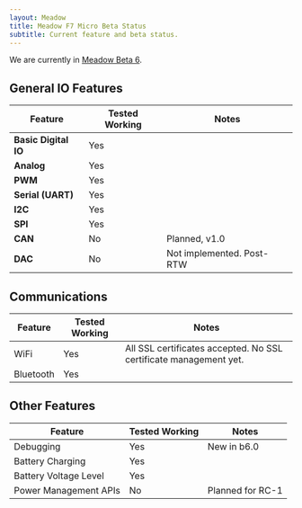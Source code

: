 ```yaml
---
layout: Meadow
title: Meadow F7 Micro Beta Status
subtitle: Current feature and beta status.
---
```


We are currently in [Meadow Beta 6](/Meadow/Release_Notes/Beta6/).

## General IO Features

| Feature              | Tested Working      | Notes                             |
|----------------------|---------------------|-----------------------------------|
| **Basic Digital IO** | Yes | |
| **Analog**           | Yes | |
| **PWM**              | Yes | |
| **Serial (UART)**    | Yes | |
| **I2C**              | Yes | |
| **SPI**              | Yes | |
| **CAN**              | No | Planned, v1.0 |
| **DAC**              | No | Not implemented. Post-RTW |


## Communications

| Feature          | Tested Working      | Notes                             |
|------------------|---------------------|-----------------------------------|
| WiFi	| Yes | All SSL certificates accepted. No SSL certificate management yet. |
| Bluetooth | Yes |  |

## Other Features

| Feature          | Tested Working      | Notes                             |
|------------------|---------------------|-----------------------------------|
| Debugging        | Yes                 | New in b6.0               |
| Battery Charging  | Yes | |
| Battery Voltage Level | Yes | |
| Power Management APIs | No | Planned for RC-1 |

